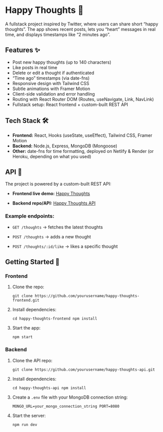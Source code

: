 # Happy Thoughts 💭

A fullstack project inspired by Twitter, where users can share short “happy thoughts”. The app shows recent posts, lets you “heart” messages in real time, and displays timestamps like “2 minutes ago”. 


## Features ✨


- Post new happy thoughts (up to 140 characters)  
- Like posts in real time
- Delete or edit a thought if authenticated
- “Time ago” timestamps (via date-fns)  
- Responsive design with Tailwind CSS
- Subtle animations with Framer Motion  
- Client-side validation and error handling
- Routing with React Router DOM (Routes, useNavigate, Link, NavLink)  
- Fullstack setup: React frontend + custom-built REST API



## Tech Stack 🛠️

-   **Frontend:** React, Hooks (useState, useEffect), Tailwind CSS, Framer Motion
-   **Backend:** Node.js, Express, MongoDB (Mongoose)
-   **Other:** date-fns for time formatting, deployed on Netlify & Render (or Heroku, depending on what you used)


## API 🔗

The project is powered by a custom-built REST API:

-   **Frontend live demo:** [Happy Thoughts](https://myhappythought.netlify.app/)
    
-   **Backend repo/API:** [Happy Thoughts API](https://github.com/MalLunBar/js-project-api)
    

### Example endpoints:

-   `GET /thoughts` → fetches the latest thoughts
    
-   `POST /thoughts` → adds a new thought
    
-   `POST /thoughts/:id/like` → likes a specific thought

## Getting Started 🚀

### Frontend

1.  Clone the repo:
    
    `git clone https://github.com/yourusername/happy-thoughts-frontend.git` 
    
2.  Install dependencies:
    
    `cd happy-thoughts-frontend
    npm install` 
    
3.  Start the app:
    
    `npm start` 
    

### Backend

1.  Clone the API repo:
    
    `git clone https://github.com/yourusername/happy-thoughts-api.git` 
    
2.  Install dependencies:
    
    `cd happy-thoughts-api
    npm install` 
    
3.  Create a `.env` file with your MongoDB connection string:
    
    `MONGO_URL=your_mongo_connection_string
    PORT=8080` 
    
4.  Start the server:
    
    `npm run dev`

